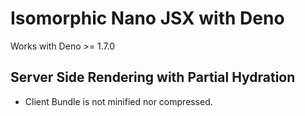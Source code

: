 # Isomorphic Nano JSX with Deno

Works with Deno >= 1.7.0

## Server Side Rendering with Partial Hydration

- Client Bundle is not minified nor compressed.
